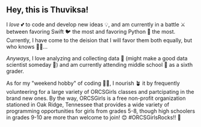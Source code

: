 ## Hey, this is Thuviksa!

I *love* 💕 to code and develop new ideas 💡, and am currently in a battle ⚔️ between favoring Swift 🐦 the most and favoring Python 🐍 the most. Currently, I have come to the deision that I will favor them both equally, but who knows 🤷‍♀️...

*Anyways*, I love analyzing and collecting data 📑 (might make a good data scientist someday 🤔) and am currently attending middle school 🏫 as a sixth grader.

As for my "weekend hobby" of coding 👩‍💻, I nourish 🪴 it by frequently volunteering for a large variety of ORCSGirls classes and partcipating in the brand new ones. By the way, ORCSGirls is a free non-profit organization stationed in Oak Ridge, Tennessee that provides a wide variety of programming opportunities for girls from grades 5-8, though high schoolers in grades 9-10 are more than welcome to join! 😊
#ORCSGirlsRocks!! 🥳
